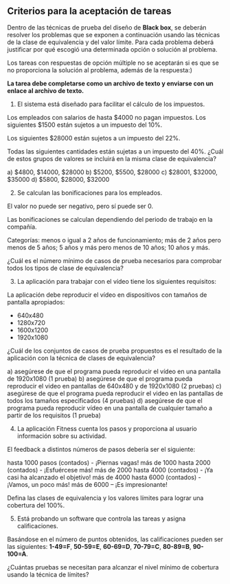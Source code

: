 <header><h1></h1></header><h2 class="anchor anchorWithHideOnScrollNavbar_R0VQ" id="criterios-para-la-aceptación-de-tareas">Criterios para la aceptación de tareas<a class="hash-link" href="#criterios-para-la-aceptación-de-tareas" title="Enlace directo al encabezado">​</a></h2><p>Dentro de las técnicas de prueba del diseño de <strong>Black box</strong>, se deberán resolver los problemas que se exponen a continuación usando las técnicas de la clase de equivalencia y del valor límite. Para cada problema deberá justificar por qué
escogió una determinada opción o solución al problema.</p><p>Los tareas con respuestas de opción múltiple no se aceptarán si es que se no proporciona la solución
al problema, además de la respuesta:)</p><p><strong>La tarea debe completarse como un archivo de texto y enviarse con un enlace al archivo de texto.</strong></p><ol><li>El sistema está diseñado para facilitar el cálculo de los impuestos.</li></ol><p>Los empleados con salarios de hasta $4000 no pagan impuestos. Los siguientes $1500 están sujetos a un impuesto del 10%.</p><p>Los siguientes $28000 están sujetos a un impuesto del 22%.</p><p>Todas las siguientes cantidades están sujetas a un impuesto del 40%. ¿Cuál de estos grupos de valores se incluirá en la misma clase de equivalencia?</p><p>a) $4800, $14000, $28000
b) $5200, $5500, $28000
c) $28001, $32000, $35000
d) $5800, $28000, $32000</p><ol start="2"><li>Se calculan las bonificaciones para los empleados.</li></ol><p>El valor no puede ser negativo, pero sí puede ser 0.</p><p>Las bonificaciones se calculan dependiendo del periodo de trabajo en la compañía.</p><p>Categorías: menos o igual a 2 años de funcionamiento; más de 2 años pero menos de 5 años; 5 años y más pero menos de 10 años; 10 años y más.</p><p>¿Cuál es el número mínimo de casos de prueba necesarios para comprobar todos los tipos de clase de equivalencia?</p><ol start="3"><li>La aplicación para trabajar con el vídeo tiene los siguientes requisitos:</li></ol><p>La aplicación debe reproducir el vídeo en dispositivos con tamaños de pantalla apropiados:</p><ul><li>640х480</li><li>1280х720</li><li>1600х1200</li><li>1920х1080</li></ul><p>¿Cuál de los conjuntos de casos de prueba propuestos es el resultado de la aplicación con la técnica de clases de equivalencia?</p><p>a) asegúrese de que el programa pueda reproducir el vídeo en una pantalla de 1920x1080 (1 prueba)
b) asegúrese de que el programa pueda reproducir el video en pantallas de 640х480 y de 1920х1080 (2 pruebas)
c) asegúrese de que el programa pueda reproducir el video en las pantallas de todos los tamaños especificados (4 pruebas)
d) asegúrese de que el programa pueda reproducir vídeo en una pantalla de cualquier tamaño a partir de los requisitos (1 prueba)</p><ol start="4"><li>La aplicación Fitness cuenta los pasos y proporciona al usuario información sobre su actividad.</li></ol><p>El feedback a distintos números de pasos debería ser el siguiente:</p><p>hasta 1000 pasos (contados) - ¡Piernas vagas!
más de 1000 hasta 2000 (contados) - ¡Esfuércese más!
más de 2000 hasta 4000 (contados) - ¡Ya casi ha alcanzado el objetivo!
más de 4000 hasta 6000 (contados) - ¡Vamos, un poco más!
más de 6000 – ¡Es impresionante!</p><p>Defina las clases de equivalencia y los valores límites para lograr una cobertura del 100%.</p><ol start="5"><li>Está probando un software que controla las tareas y asigna calificaciones.</li></ol><p>Basándose en el número de puntos obtenidos, las calificaciones pueden ser las siguientes: <strong>1-49=F</strong>, <strong>50-59=E</strong>, <strong>60-69=D</strong>, <strong>70-79=C</strong>, <strong>80-89=B</strong>, <strong>90-100=A</strong>.</p><p>¿Cuántas pruebas se necesitan para alcanzar el nivel mínimo de cobertura usando la técnica de límites?</p>
